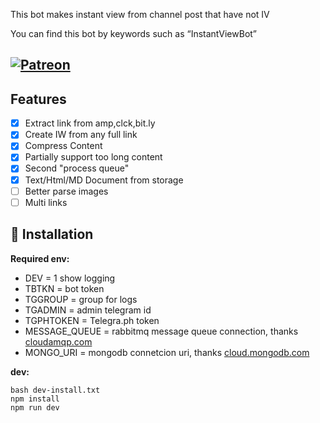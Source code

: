 This bot makes instant view from channel post that have not IV

You can find this bot by keywords such as “InstantViewBot”
## [![Patreon](https://c5.patreon.com/external/logo/become_a_patron_button.png)](https://www.patreon.com/bePatron?u=26037444)
## Features

- [x] Extract link from amp,clck,bit.ly
- [x] Create IW from any full link
- [x] Compress Content
- [x] Partially support too long content
- [x] Second "process queue"
- [x] Text/Html/MD Document from storage
- [ ] Better parse images
- [ ] Multi links

## 🔨 Installation
**Required env:**
- DEV           = 1 show logging
- TBTKN         = bot token
- TGGROUP       = group for logs
- TGADMIN       = admin telegram id
- TGPHTOKEN     = Telegra.ph token
- MESSAGE_QUEUE = rabbitmq message queue connection, thanks [cloudamqp.com](https://cloudamqp.com)
- MONGO_URI     = mongodb connetcion uri, thanks [cloud.mongodb.com](https://cloud.mongodb.com) 

**dev:**

```
bash dev-install.txt
npm install
npm run dev
```

